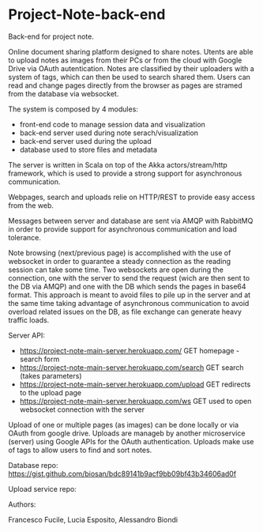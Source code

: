 # Project-Note-back-end
Back-end for project note.

Online document sharing platform designed to share notes.
Utents are able to upload notes as images from their PCs or from the cloud with Google Drive via OAuth autentication.
Notes are classified by their uploaders with a system of tags, which can then be used to search shared them.
Users can read and change pages directly from the browser as pages are stramed from the database via websocket.

The system is composed by 4 modules:
-   front-end code to manage session data and visualization
-   back-end server used during note serach/visualization
-   back-end server used during the upload
-   database used to store files and metadata

The server is written in Scala on top of the Akka actors/stream/http framework, which is used to provide a strong support for asynchronous communication.

Webpages, search and uploads relie on HTTP/REST to provide easy access from the web.

Messages between server and database are sent via AMQP with RabbitMQ in order to provide support for asynchronous communication and      load tolerance.

Note browsing (next/previous page) is accomplished with the use of websocket in order to guarantee a steady connection as the reading    session can take some time. Two websockets are open during the connection, one with the server to send the request (wich are then sent    to the DB via AMQP) and one with the DB which sends the pages in base64 format. This approach is meant to avoid files to pile up in      the server and at the same time taking advantage of asynchronous communication to avoid overload related issues on the DB, as file        exchange can generate heavy traffic loads.

Server API:
- https://project-note-main-server.herokuapp.com/         GET homepage - search form
- https://project-note-main-server.herokuapp.com/search   GET search (takes parameters)
- https://project-note-main-server.herokuapp.com/upload   GET redirects to the upload page
- https://project-note-main-server.herokuapp.com/ws       GET used to open websocket connection with the server

Upload of one or multiple pages (as images) can be done locally or via OAuth from google drive.
Uploads are manageb by another microservice (server) using Google APIs for the OAuth authentication.
Uploads make use of tags to allow users to find and sort notes.

Database repo: https://gist.github.com/biosan/bdc89141b9acf9bb09bf43b34606ad0f

Upload service repo:

Authors: 

Francesco Fucile, 
Lucia Esposito, 
Alessandro Biondi

